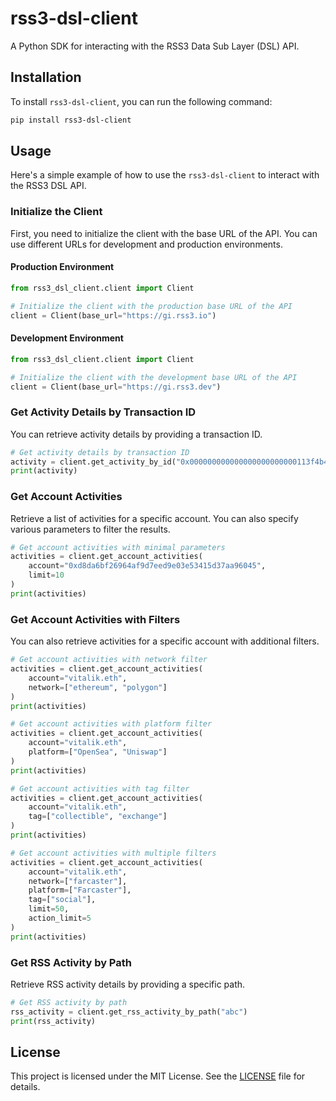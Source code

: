 # rss3-dsl-client

A Python SDK for interacting with the RSS3 Data Sub Layer (DSL) API.

## Installation

To install `rss3-dsl-client`, you can run the following command:

```sh
pip install rss3-dsl-client
```

## Usage

Here's a simple example of how to use the `rss3-dsl-client` to interact with the RSS3 DSL API.

### Initialize the Client

First, you need to initialize the client with the base URL of the API. You can use different URLs for development and production environments.

#### Production Environment

```python
from rss3_dsl_client.client import Client

# Initialize the client with the production base URL of the API
client = Client(base_url="https://gi.rss3.io")
```

#### Development Environment

```python
from rss3_dsl_client.client import Client

# Initialize the client with the development base URL of the API
client = Client(base_url="https://gi.rss3.dev")
```

### Get Activity Details by Transaction ID

You can retrieve activity details by providing a transaction ID.

```python
# Get activity details by transaction ID
activity = client.get_activity_by_id("0x000000000000000000000000113f4b4c3765e5f05fd197c5c35b8a8a9b34245b")
print(activity)
```

### Get Account Activities

Retrieve a list of activities for a specific account. You can also specify various parameters to filter the results.

```python
# Get account activities with minimal parameters
activities = client.get_account_activities(
    account="0xd8da6bf26964af9d7eed9e03e53415d37aa96045",
    limit=10
)
print(activities)
```

### Get Account Activities with Filters

You can also retrieve activities for a specific account with additional filters.

```python
# Get account activities with network filter
activities = client.get_account_activities(
    account="vitalik.eth",
    network=["ethereum", "polygon"]
)
print(activities)

# Get account activities with platform filter
activities = client.get_account_activities(
    account="vitalik.eth",
    platform=["OpenSea", "Uniswap"]
)
print(activities)

# Get account activities with tag filter
activities = client.get_account_activities(
    account="vitalik.eth",
    tag=["collectible", "exchange"]
)
print(activities)

# Get account activities with multiple filters
activities = client.get_account_activities(
    account="vitalik.eth",
    network=["farcaster"],
    platform=["Farcaster"],
    tag=["social"],
    limit=50,
    action_limit=5
)
print(activities)
```

### Get RSS Activity by Path

Retrieve RSS activity details by providing a specific path.

```python
# Get RSS activity by path
rss_activity = client.get_rss_activity_by_path("abc")
print(rss_activity)
```

## License

This project is licensed under the MIT License. See the [LICENSE](LICENSE) file for details.
